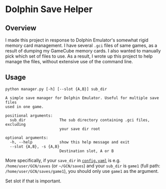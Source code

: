 # Dolphin Save Helper

## Overview

I made this project in response to Dolphin Emulator's somewhat rigid memory card management. I have several `.gci` files of same games, as a result of dumping my GameCube memory cards. I also wanted to manually pick which set of files to use. As a result, I wrote up this project to help manage the files, without extensive use of the command line.

## Usage

```
python manager.py [-h] [--slot {A,B}] sub_dir

A simple save manager for Dolphin Emulator. Useful for multiple save files
used in one game.

positional arguments:
  sub_dir               The sub directory containing .gci files, excluding
                        your save dir root

optional arguments:
  -h, --help            show this help message and exit
  --slot {A,B}, -s {A,B}
                        Destination slot, A or B

```

More specifically, if your `save_dir` in [`config.yaml`](config.yaml.example) is e.g. `/home/user/GCN/saves` (or `~/GCN/saves`) and your `sub_dir` is `game1` (full path: `/home/user/GCN/saves/game1`), you should only use `game1` as the argument.

Set slot if that is important.
